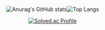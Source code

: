 <!-- ![header](https://capsule-render.vercel.app/api?type=waving&color=0:a82da8,100:da8f00&height=230&section=header&text=ThugMS&fontAlign=70&fontAlignY=40&fontSize=60&fontColor=ffffff) -->

<div align="center">
  
![Anurag's GitHub stats](https://github-readme-stats.vercel.app/api?username=ThugMS&show_icons=true&theme=tokyonight)![Top Langs](https://github-readme-stats.vercel.app/api/top-langs/?username=ThugMS&layout=compact&theme=tokyonight)
  
[![Solved.ac Profile](http://mazassumnida.wtf/api/v2/generate_badge?boj=leems0416)](https://solved.ac/leems0416/)
 </div>


